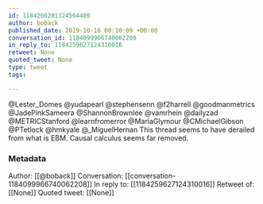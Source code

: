 ```yaml
---
id: 1184260201324564480
author: boback
published_date: 2019-10-16 00:10:09 +00:00
conversation_id: 1184099966740062208
in_reply_to: 1184259627124310016
retweet: None
quoted_tweet: None
type: tweet
tags:

---
```


@Lester_Domes @yudapearl @stephensenn @f2harrell @goodmanmetrics @JadePinkSameera @ShannonBrownlee @vamrhein @dailyzad @METRICStanford @learnfromerror @MariaGlymour @CMichaelGibson @PTetlock @hmkyale @_MiguelHernan This thread seems to have derailed from what is EBM. Causal calculus seems far removed.

### Metadata

Author: [[@boback]]
Conversation: [[conversation-1184099966740062208]]
In reply to: [[1184259627124310016]]
Retweet of: [[None]]
Quoted tweet: [[None]]
